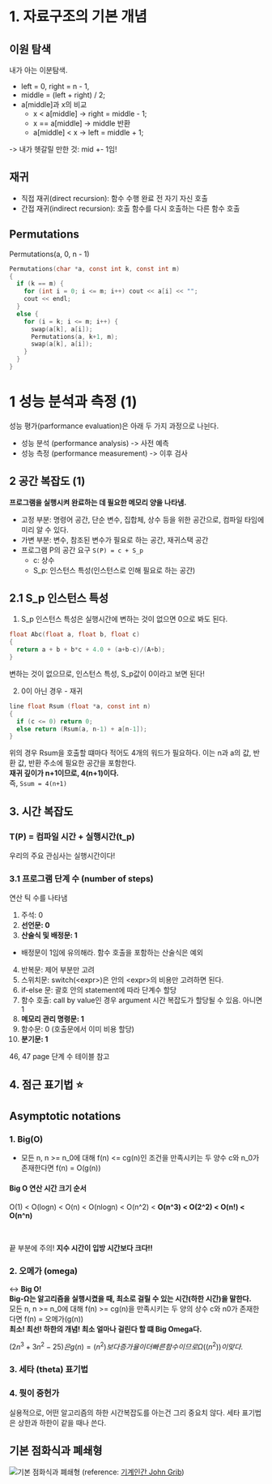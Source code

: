 # 1. 자료구조의 기본 개념

## 이원 탐색
내가 아는 이분탐색. <br>
- left = 0, right = n - 1,
- middle = (left + right) / 2;
- a[middle]과 x의 비교  
  - x < a[middle] -> right = middle - 1;
  - x == a[middle] -> middle 반환
  - a[middle] < x -> left = middle + 1;

-> 내가 헷갈릴 만한 것: mid +- 1임!


## 재귀
- 직접 재귀(direct recursion): 함수 수행 완료 전 자기 자신 호출
- 간접 재귀(indirect recursion): 호출 함수를 다시 호출하는 다른 함수 호출

## Permutations
Permutations(a, 0, n - 1)
```c
Permutations(char *a, const int k, const int m)
{
  if (k == m) {
    for (int i = 0; i <= m; i++) cout << a[i] << "";
    cout << endl;
  }
  else {
    for (i = k; i <= m; i++) {
      swap(a[k], a[i]);
      Permutations(a, k+1, m);
      swap(a[k], a[i]);
    }
  }
}
```

# 1 성능 분석과 측정 (1)
성능 평가(parformance evaluation)은 아래 두 가지 과정으로 나뉜다.
- 성능 분석 (performance analysis) -> 사전 예측
- 성능 측정 (performance measurement) -> 이후 검사

## 2 공간 복잡도 (1)
**프로그램을 실행시켜 완료하는 데 필요한 메모리 양을 나타냄.** 
- 고정 부분: 명령어 공간, 단순 변수, 집합체, 상수 등을 위한 공간으로, 컴파일 타임에 미리 알 수 있다.
- 가변 부분: 변수, 참조된 변수가 필요로 하는 공간, 재귀스택 공간
- 프로그램 P의 공간 요구 `S(P) = c + S_p`
  - c: 상수
  - S_p: 인스턴스 특성(인스턴스로 인해 필요로 하는 공간)


## 2.1 S_p 인스턴스 특성
1. S_p 인스턴스 특성은 실행시간에 변하는 것이 없으면 0으로 봐도 된다.

```c
float Abc(float a, float b, float c)
{
  return a + b + b*c + 4.0 + (a+b-c)/(A+b);
}
```
변하는 것이 없으므로, 인스턴스 특성, S_p값이 0이라고 보면 된다!

2. 0이 아닌 경우 - 재귀
```c
line float Rsum (float *a, const int n)
{
  if (c <= 0) return 0;
  else return (Rsum(a, n-1) + a[n-1]);
}
```
위의 경우 Rsum을 호출할 떄마다 적어도 4개의 워드가 필요하다. 이는 n과 a의 값, 반환 값, 반환 주소에 필요한 공간을 포함한다. <br>
**재귀 깊이가 n+1이므로, 4(n+1)이다.** <br>
즉, `Ssum = 4(n+1)`
## 3. 시간 복잡도
### T(P) = 컴파일 시간 + 실행시간(t_p)
우리의 주요 관심사는 실행시간이다!

### 3.1 프로그램 단계 수 (number of steps)
연산 틱 수를 나타냄
1. 주석: 0
2. **선언문: 0**
3. **산술식 및 배정문: 1**
- 배정문이 1임에 유의해라. 함수 호출을 포함하는 산술식은 예외 
4. 반복문: 제어 부분만 고려
5. 스위치문: switch(\<expr>)은 안의 \<expr>의 비용만 고려하면 된다.
6. if-else 문: 괄호 안의 statement에 따라 단계수 할당
7. 함수 호출: call by value인 경우 argument 시간 복잡도가 할당될 수 있음. 아니면 1
8. **메모리 관리 명령문: 1**
9. 함수문: 0 (호출문에서 이미 비용 할당)
10. **분기문: 1**

46, 47 page 단계 수 테이블 참고

## 4. 점근 표기법 :star: 
## Asymptotic notations
### 1. Big(O)
- 모든 n, n >= n_0에 대해 f(n) <= cg(n)인 조건을 만족시키는 두 양수 c와 n_0가 존재한다면 f(n) = O(g(n)) 

#### Big O 연산 시간 크기 순서
O(1) < O(logn) < O(n) < O(nlogn) < O(n^2) < **O(n^3) < O(2^2) < O(n!) < O(n^n)** 

<br>

끝 부분에 주의! **지수 시간이 입방 시간보다 크다!!** 


### 2. 오메가 (omega)
<-> **Big O!** <br>
**Big-Ω는 알고리즘을 실행시켰을 때, 최소로 걸릴 수 있는 시간(하한 시간)을 말한다.** <br>
모든 n, n >= n_0에 대해 f(n) >= cg(n)을 만족시키는 두 양의 상수 c와 n0가 존재한다면 f(n) = 오메가(g(n)) <br>
**최소! 최선! 하한의 개념! 최소 얼마나 걸린다 할 떄 Big Omega다.**

$(2n^{3} + 3n^{2} - 25)은 g(n) = (n^{2})보다 증가율이 더 빠른 함수이므로 Ω ((n^{2}))이 맞다.$

### 3. 세타 (theta) 표기법



### 4. 뭣이 중헌가
실용적으로, 어떤 알고리즘의 하한 시간복잡도를 아는건 그리 중요치 않다. 세타 표기법은 상한과 하한이 같을 때나 쓴다.



## 기본 점화식과 폐쇄형
![기본 점화식과 폐쇄형](https://user-images.githubusercontent.com/71186266/196328934-4876929d-0671-4578-ad65-47f0b6ef262a.png)
(reference: [기계인간 John Grib](https://johngrib.github.io/wiki/big-O-notation/))
